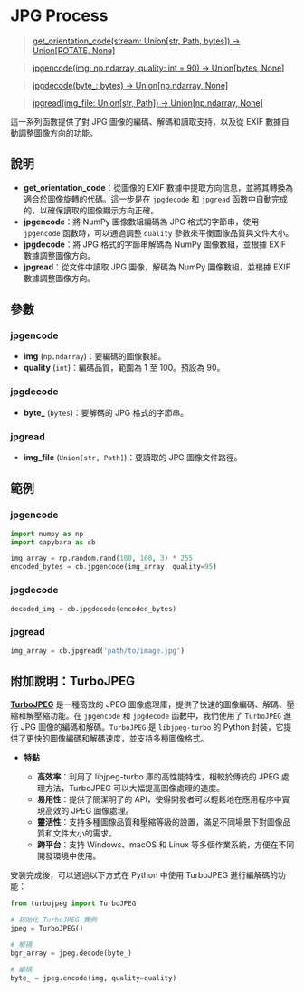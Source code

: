 # JPG Process

> [get_orientation_code(stream: Union[str, Path, bytes]) -> Union[ROTATE, None]](https://github.com/DocsaidLab/Capybara/blob/975d62fba4f76db59e715c220f7a2af5ad8d050e/capybara/vision/improc.py#L34)

> [jpgencode(img: np.ndarray, quality: int = 90) -> Union[bytes, None]](https://github.com/DocsaidLab/Capybara/blob/975d62fba4f76db59e715c220f7a2af5ad8d050e/capybara/vision/improc.py#L50)

> [jpgdecode(byte\_: bytes) -> Union[np.ndarray, None]](https://github.com/DocsaidLab/Capybara/blob/975d62fba4f76db59e715c220f7a2af5ad8d050e/capybara/vision/improc.py#L60)

> [jpgread(img_file: Union[str, Path]) -> Union[np.ndarray, None]](https://github.com/DocsaidLab/Capybara/blob/975d62fba4f76db59e715c220f7a2af5ad8d050e/capybara/vision/improc.py#L72)

這一系列函數提供了對 JPG 圖像的編碼、解碼和讀取支持，以及從 EXIF 數據自動調整圖像方向的功能。

## 說明

- **get_orientation_code**：從圖像的 EXIF 數據中提取方向信息，並將其轉換為適合於圖像旋轉的代碼。這一步是在 `jpgdecode` 和 `jpgread` 函數中自動完成的，以確保讀取的圖像顯示方向正確。
- **jpgencode**：將 NumPy 圖像數組編碼為 JPG 格式的字節串，使用 `jpgencode` 函數時，可以通過調整 `quality` 參數來平衡圖像品質與文件大小。
- **jpgdecode**：將 JPG 格式的字節串解碼為 NumPy 圖像數組，並根據 EXIF 數據調整圖像方向。
- **jpgread**：從文件中讀取 JPG 圖像，解碼為 NumPy 圖像數組，並根據 EXIF 數據調整圖像方向。

## 參數

### jpgencode

- **img** (`np.ndarray`)：要編碼的圖像數組。
- **quality** (`int`)：編碼品質，範圍為 1 至 100。預設為 90。

### jpgdecode

- **byte\_** (`bytes`)：要解碼的 JPG 格式的字節串。

### jpgread

- **img_file** (`Union[str, Path]`)：要讀取的 JPG 圖像文件路徑。

## 範例

### jpgencode

```python
import numpy as np
import capybara as cb

img_array = np.random.rand(100, 100, 3) * 255
encoded_bytes = cb.jpgencode(img_array, quality=95)
```

### jpgdecode

```python
decoded_img = cb.jpgdecode(encoded_bytes)
```

### jpgread

```python
img_array = cb.jpgread('path/to/image.jpg')
```

## 附加說明：TurboJPEG

[**TurboJPEG**](https://github.com/libjpeg-turbo/libjpeg-turbo) 是一種高效的 JPEG 圖像處理庫，提供了快速的圖像編碼、解碼、壓縮和解壓縮功能。在 `jpgencode` 和 `jpgdecode` 函數中，我們使用了 `TurboJPEG` 進行 JPG 圖像的編碼和解碼。`TurboJPEG` 是 `libjpeg-turbo` 的 Python 封裝，它提供了更快的圖像編碼和解碼速度，並支持多種圖像格式。

- **特點**

  - **高效率**：利用了 libjpeg-turbo 庫的高性能特性，相較於傳統的 JPEG 處理方法，TurboJPEG 可以大幅提高圖像處理的速度。
  - **易用性**：提供了簡潔明了的 API，使得開發者可以輕鬆地在應用程序中實現高效的 JPEG 圖像處理。
  - **靈活性**：支持多種圖像品質和壓縮等級的設置，滿足不同場景下對圖像品質和文件大小的需求。
  - **跨平台**：支持 Windows、macOS 和 Linux 等多個作業系統，方便在不同開發環境中使用。

安裝完成後，可以通過以下方式在 Python 中使用 TurboJPEG 進行編解碼的功能：

```python
from turbojpeg import TurboJPEG

# 初始化 TurboJPEG 實例
jpeg = TurboJPEG()

# 解碼
bgr_array = jpeg.decode(byte_)

# 編碼
byte_ = jpeg.encode(img, quality=quality)
```
